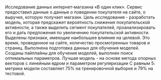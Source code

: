 Исследование данных интернет-магазина «В один клик». Сервис предоставил данные о данные о поведении покупателя на сайте, о выручке, которую получает магазин. Цель исследования - разработать модель, которая предскажет вероятность снижения покупательской активности, а также выделить сегмент покупателей, проанализировать его и дать предложения по увеличению покупательской активности. 
Выделены признаки, имеющие наибольшее влияние на целевой. Это время, проведенное на сайте, количество просмотренных товаров и страниц.
Выполнена подготовка данных для обучения моделей. Созданы пайплайны для обучения моделей, выполнен поиск оптимальных параметров. Лучшая модель - на основе метода опорных векторов с линейным ядром и параметром регуляризации С равным 5: метрика модели составляет 75% на тренировочной выборке и 79% на тестовой.
